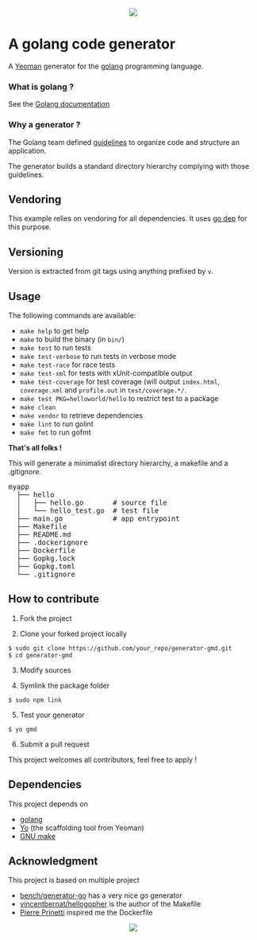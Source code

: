 <p align="center" style="margin-bottom: 20px; width: 100px; margin: auto">
<img src="https://golang.org/doc/gopher/frontpage.png"/>
</p>

# A golang code generator

A [Yeoman](http://yeoman.io) generator for the [golang](http://golang.org/) programming language.

### What is golang ?

See the [Golang documentation](https://golang.org/doc/)

### Why a generator ?

The Golang team defined [guidelines](https://blog.golang.org/organizing-go-code) to organize code and structure an application.

The generator builds a standard directory hierarchy complying with those guidelines.

## Vendoring

This example relies on vendoring for all dependencies. It
uses [go dep](https://github.com/golang/dep) for this purpose.

## Versioning

Version is extracted from git tags using anything prefixed by `v`.


## Usage

The following commands are available:

 - `make help` to get help
 - `make` to build the binary (in `bin/`)
 - `make test` to run tests
 - `make test-verbose` to run tests in verbose mode
 - `make test-race` for race tests
 - `make test-xml` for tests with xUnit-compatible output
 - `make test-coverage` for test coverage (will output `index.html`,
   `coverage.xml` and `profile.out` in `test/coverage.*/`.
 - `make test PKG=helloworld/hello` to restrict test to a package
 - `make clean`
 - `make vendor` to retrieve dependencies
 - `make lint` to run golint
 - `make fmt` to run gofmt

**That's all folks !**


This will generate a minimalist directory hierarchy, a makefile and a .gitignore.

<pre>
myapp
  ├── hello
  │   ├── hello.go       # source file
  │   └── hello_test.go  # test file
  ├── main.go            # app entrypoint
  ├── Makefile
  ├── README.md
  ├── .dockerignore
  ├── Dockerfile
  ├── Gopkg.lock
  ├── Gopkg.toml
  └── .gitignore
</pre>


## How to contribute


1. Fork the project

2. Clone your forked project locally

```
$ sudo git clone https://github.com/your_repo/generator-gmd.git
$ cd generator-gmd
```

3. Modify sources

4. Symlink the package folder

```
$ sudo npm link
```

5. Test your generator

```
$ yo gmd
```

6. Submit a pull request

This project welcomes all contributors, feel free to apply !

## Dependencies

This project depends on

* [golang](http://golang.org/)
* [Yo](https://github.com/yeoman/yo) (the scaffolding tool from Yeoman)
* [GNU make](https://www.gnu.org/software/make/manual/make.html)


## Acknowledgment

This project is based on multiple project
* [bench/generator-go](https://github.com/bench/generator-go) has a very nice go generator
* [vincentbernat/hellogopher](https://github.com/vincentbernat/hellogopher) is the author of the Makefile
* [Pierre Prinetti](https://medium.com/@pierreprinetti/the-go-dockerfile-d5d43af9ee3c) inspired me the Dockerfile

<p align="center" style="margin-bottom: 20px; width: 100px; margin: auto">
<img src="http://talks.golang.org/2014/go4gophers/gopherswim.jpg"/>
</p>
